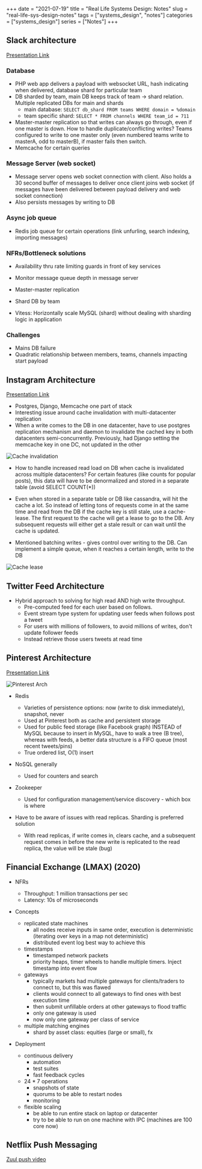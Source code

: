 +++ 
date = "2021-07-19" 
title = "Real Life Systems Design: Notes" 
slug = "real-life-sys-design-notes" 
tags = ["systems_design", "notes"] 
categories = ["systems_design"] 
series = ["Notes"] 
+++

## Slack architecture

[Presentation Link](https://www.infoq.com/presentations/slack-infrastructure/)

### Database

- PHP web app delivers a payload with websocket URL, hash indicating when delivered, database shard for particular team
- DB sharded by team, main DB keeps track of team -> shard relation. Multiple replicated DBs for main and shards
  - main database: `SELECT db_shard FROM teams WHERE domain = %domain`
  - team specific shard: `SELECT * FROM channels WHERE team_id = 711`
- Master-master replication so that writes can always go through, even if one master is down. How to handle duplicate/conflicting writes? Teams configured to write to one master only (even numbered teams write to masterA, odd to masterB), if master fails then switch.
- Memcache for certain queries

### Message Server (web socket)

- Message server opens web socket connection with client. Also holds a 30 second buffer of messages to deliver once client joins web socket (if messages have been delivered between payload delivery and web socket connection)
- Also persists messages by writing to DB

### Async job queue

- Redis job queue for certain operations (link unfurling, search indexing, importing messages)

### NFRs/Bottleneck solutions
- Availability thru rate limiting guards in front of key services
- Monitor message queue depth in message server
- Master-master replication
- Shard DB by team

- Vitess: Horizontally scale MySQL (shard) without dealing with sharding logic in application

### Challenges
- Mains DB failure
- Quadratic relationship between members, teams, channels impacting start payload

## Instagram Architecture

[Presentation Link](https://www.infoq.com/presentations/instagram-scale-infrastructure/)

- Postgres, Django, Memcache one part of stack
- Interesting issue around cache invalidation with multi-datacenter replication
- When a write comes to the DB in one datacenter, have to use postgres replication mechanism and daemon to invalidate the cached key in both datacenters semi-concurrently. Previously, had Django setting the memcache key in one DC, not updated in the other

![Cache invalidation](https://raw.githubusercontent.com/jkapl/joelkaplandev/master/static/insta_cache_invalidate.png?raw=true)

- How to handle increased read load on DB when cache is invalidated across multiple datacenters? For certain features (like counts for popular posts), this data will have to be denormalized and stored in a separate table (avoid SELECT COUNT(*))
- Even when stored in a separate table or DB like cassandra, will hit the cache a lot. So instead of letting tons of requests come in at the same time and read from the DB if the cache key is still stale, use a cache-lease. The first request to the cache will get a lease to go to the DB. Any subsequent requests will either get a stale result or can wait until the cache is updated.

- Mentioned batching writes - gives control over writing to the DB. Can implement a simple queue, when it reaches a certain length, write to the DB

![Cache lease](https://raw.githubusercontent.com/jkapl/joelkaplandev/master/static/insta_cache_lease.png?raw=true)

## Twitter Feed Architecture

- Hybrid approach to solving for high read AND high write throughput.
  - Pre-computed feed for each user based on follows. 
  - Event stream type system for updating user feeds when follows post a tweet
  - For users with millions of followers, to avoid millions of writes, don't update follower feeds
  - Instead retrieve those users tweets at read time

## Pinterest Architecture

[Presentation Link](https://www.youtube.com/watch?v=jQNCuD_hxdQ)


![Pinterest Arch](https://raw.githubusercontent.com/jkapl/joelkaplandev/master/static/pinterest_arch.png?raw=true)

- Redis
  - Varieties of persistence options: now (write to disk immediately), snapshot, never
  - Used at Pinterest both as cache and persistent storage
  - Used for public feed storage (like Facebook graph) INSTEAD of MySQL because to insert in MySQL, have to walk a tree (B tree), whereas with feeds, a better data structure is a FIFO queue (most recent tweets/pins)
  - True ordered list, O(1) insert

- NoSQL generally
  - Used for counters and search

- Zookeeper
  - Used for configuration management/service discovery - which box is where

- Have to be aware of issues with read replicas. Sharding is preferred solution
  - With read replicas, if write comes in, clears cache, and a subsequent request comes in before the new write is replicated to the read replica, the value will be stale (bug)


## Financial Exchange (LMAX) (2020)

- NFRs
  - Throughput: 1 million transactions per sec
  - Latency: 10s of microseconds

- Concepts
  - replicated state machines
    - all nodes receive inputs in same order, execution is deterministic (iterating over keys in a map not deterministic)
    - distributed event log best way to achieve this
  - timestamps
    - timestamped network packets
    - priority heaps, timer wheels to handle multiple timers. Inject timestamp into event flow
  - gateways
    - typically markets had multiple gateways for clients/traders to connect to, but this was flawed
    - clients would connect to all gateways to find ones with best execution time
    - then submit unfillable orders at other gateways to flood traffic
    - only one gateway is used
    - now only one gateway per class of service
  - multiple matching engines
    - shard by asset class: equities (large or small), fx

- Deployment
  - continuous delivery
    - automation
    - test suites
    - fast feedback cycles
  - 24 * 7 operations
    - snapshots of state
    - quorums to be able to restart nodes
    - monitoring
  - flexible scaling
    - be able to run entire stack on laptop or datacenter
    - try to be able to run on one machine with IPC (machines are 100 core now)

## Netflix Push Messaging

[Zuul push video](https://www.youtube.com/watch?v=6w6E_B55p0E)
  

